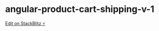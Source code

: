 # angular-product-cart-shipping-v-1

[Edit on StackBlitz ⚡️](https://stackblitz.com/edit/angular-product-cart-shipping-v-1)